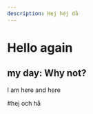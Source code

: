 ```yaml
---
description: Hej hej då
---
```


# Hello again

## my day: Why not?

I am here and here

#hej och hå


